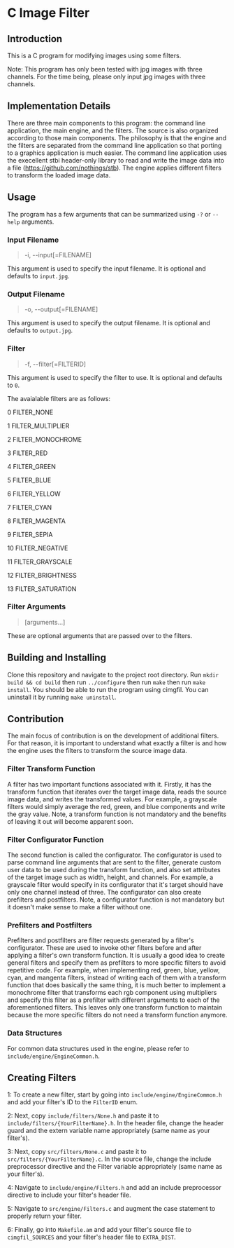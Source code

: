 # C Image Filter

## Introduction

This is a C program for modifying images using some filters.

Note: This program has only been tested with jpg images with three channels. For the time being, please only input jpg images with three channels.

## Implementation Details

There are three main components to this program: the command line application, the main engine, and the filters. The source is also organized according to those main components. The philosophy is that the engine and the filters are separated from the command line application so that porting to a graphics application is much easier. The command line application uses the execellent stbi header-only library to read and write the image data into a file (https://github.com/nothings/stb). The engine applies different filters to transform the loaded image data.

## Usage

The program has a few arguments that can be summarized using `-?` or `--help` arguments.

### Input Filename

> -i, --input[=FILENAME]

This argument is used to specify the input filename. It is optional and defaults to `input.jpg`.

### Output Filename

> -o, --output[=FILENAME]

This argument is used to specify the output filename. It is optional and defaults to `output.jpg`.

### Filter

> -f, --filter[=FILTERID]

This argument is used to specify the filter to use. It is optional and defaults to `0`.

The avaialable filters are as follows:

0   FILTER_NONE

1   FILTER_MULTIPLIER

2   FILTER_MONOCHROME

3   FILTER_RED

4   FILTER_GREEN

5   FILTER_BLUE

6   FILTER_YELLOW

7   FILTER_CYAN

8   FILTER_MAGENTA

9   FILTER_SEPIA

10  FILTER_NEGATIVE

11  FILTER_GRAYSCALE

12  FILTER_BRIGHTNESS

13  FILTER_SATURATION

### Filter Arguments

> [arguments...]

These are optional arguments that are passed over to the filters.

## Building and Installing

Clone this repository and navigate to the project root directory. Run `mkdir build && cd build` then run `../configure` then run `make` then run `make install`. You should be able to run the program using cimgfil. You can uninstall it by running `make uninstall`.

## Contribution

The main focus of contribution is on the development of additional filters. For that reason, it is important to understand what exactly a filter is and how the engine uses the filters to transform the source image data.

### Filter Transform Function

A filter has two important functions associated with it. Firstly, it has the transform function that iterates over the target image data, reads the source image data, and writes the transformed values. For example, a grayscale filters would simply average the red, green, and blue components and write the gray value. Note, a transform function is not mandatory and the benefits of leaving it out will become apparent soon.

### Filter Configurator Function

The second function is called the configurator. The configurator is used to parse command line arguments that are sent to the filter, generate custom user data to be used during the transform function, and also set attributes of the target image such as width, height, and channels. For example, a grayscale filter would specify in its configurator that it's target should have only one channel instead of three. The configurator can also create prefilters and postfilters. Note, a configurator function is not mandatory but it doesn't make sense to make a filter without one.

### Prefilters and Postfilters

Prefilters and postfilters are filter requests generated by a filter's configurator. These are used to invoke other filters before and after applying a filter's own transform function. It is usually a good idea to create general filters and specify them as prefilters to more specific filters to avoid repetitive code. For example, when implementing red, green, blue, yellow, cyan, and mangenta filters, instead of writing each of them with a transform function that does basically the same thing, it is much better to implement a monochrome filter that transforms each rgb component using multipliers and specify this filter as a prefilter with different arguments to each of the aforementioned filters. This leaves only one transform function to maintain because the more specific filters do not need a transform function anymore.

### Data Structures

For common data structures used in the engine, please refer to `include/engine/EngineCommon.h`.

## Creating Filters

1: To create a new filter, start by going into `include/engine/EngineCommon.h` and add your filter's ID to the `FilterID` enum.

2: Next, copy `include/filters/None.h` and paste it to `include/filters/{YourFilterName}.h`. In the header file, change the header guard and the extern variable name appropriately (same name as your filter's).

3: Next, copy `src/filters/None.c` and paste it to `src/filters/{YourFilterName}.c`. In the source file, change the include preprocessor directive and the Filter variable appropriately (same name as your filter's).

4: Navigate to `include/engine/Filters.h` and add an include preprocessor directive to include your filter's header file.

5: Navigate to `src/engine/Filters.c` and augment the case statement to properly return your filter.

6: Finally, go into `Makefile.am` and add your filter's source file to `cimgfil_SOURCES` and your filter's header file to `EXTRA_DIST`.